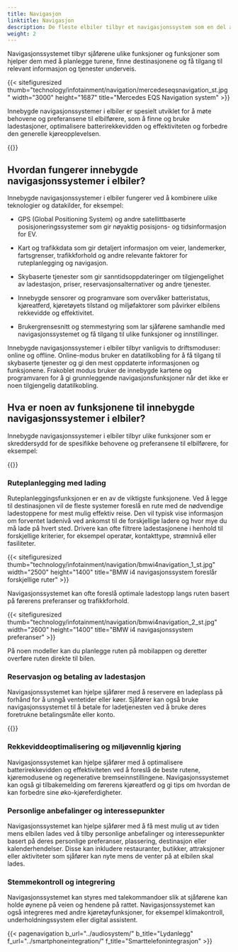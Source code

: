 ```yaml
---
title: Navigasjon
linktitle: Navigasjon
description: De fleste elbiler tilbyr et navigasjonssystem som en del av infotainmentsystemet.
weight: 2
---
```

<!-- markdownlint-disable MD033 -->

Navigasjonssystemet tilbyr sjåførene ulike funksjoner og funksjoner som hjelper dem med å planlegge turene, finne destinasjonene og få tilgang til relevant informasjon og tjenester underveis.

{{< sitefiguresized thumb="technology/infotainment/navigation/mercedeseqsnavigation_st.jpg" width="3000" height="1687" title="Mercedes EQS Navigation system" >}}

Innebygde navigasjonssystemer i elbiler er spesielt utviklet for å møte behovene og preferansene til elbilførere, som å finne og bruke ladestasjoner, optimalisere batterirekkevidden og effektiviteten og forbedre den generelle kjøreopplevelsen.

{{<evkxdisplayaddarticle />}}

## Hvordan fungerer innebygde navigasjonssystemer i elbiler?

Innebygde navigasjonssystemer i elbiler fungerer ved å kombinere ulike teknologier og datakilder, for eksempel:

- GPS (Global Positioning System) og andre satellittbaserte posisjoneringssystemer som gir nøyaktig posisjons- og tidsinformasjon for EV.

- Kart og trafikkdata som gir detaljert informasjon om veier, landemerker, fartsgrenser, trafikkforhold og andre relevante faktorer for ruteplanlegging og navigasjon.

- Skybaserte tjenester som gir sanntidsoppdateringer om tilgjengelighet av ladestasjon, priser, reservasjonsalternativer og andre tjenester.

- Innebygde sensorer og programvare som overvåker batteristatus, kjøreatferd, kjøretøyets tilstand og miljøfaktorer som påvirker elbilens rekkevidde og effektivitet.

- Brukergrensesnitt og stemmestyring som lar sjåførene samhandle med navigasjonssystemet og få tilgang til ulike funksjoner og innstillinger.

Innebygde navigasjonssystemer i elbiler tilbyr vanligvis to driftsmoduser: online og offline. Online-modus bruker en datatilkobling for å få tilgang til skybaserte tjenester og gi den mest oppdaterte informasjonen og funksjonene. Frakoblet modus bruker de innebygde kartene og programvaren for å gi grunnleggende navigasjonsfunksjoner når det ikke er noen tilgjengelig datatilkobling.

## Hva er noen av funksjonene til innebygde navigasjonssystemer i elbiler?

Innebygde navigasjonssystemer i elbiler tilbyr ulike funksjoner som er skreddersydd for de spesifikke behovene og preferansene til elbilførere, for eksempel:

{{<evkxdisplayaddarticle />}}

### Ruteplanlegging med lading

Ruteplanleggingsfunksjonen er en av de viktigste funksjonene. Ved å legge til destinasjonen vil de fleste systemer foreslå en rute med de nødvendige ladestoppene for mest mulig effektiv reise.
Den vil typisk vise informasjon om forventet ladenivå ved ankomst til de forskjellige ladere og hvor mye du må lade på hvert sted. Drivere kan ofte filtrere ladestasjonene i henhold til forskjellige kriterier, for eksempel operatør, kontakttype, strømnivå eller fasiliteter.

{{< sitefiguresized thumb="technology/infotainment/navigation/bmwi4navigation_1_st.jpg" width="2500" height="1400" title="BMW i4 navigasjonssystem foreslår forskjellige ruter" >}}

Navigasjonssystemet kan ofte foreslå optimale ladestopp langs ruten basert på førerens preferanser og trafikkforhold.

{{< sitefiguresized thumb="technology/infotainment/navigation/bmwi4navigation_2_st.jpg" width="2600" height="1400" title="BMW i4 navigasjonssystem preferanser" >}}

På noen modeller kan du planlegge ruten på mobilappen og deretter overføre ruten direkte til bilen.

### Reservasjon og betaling av ladestasjon

Navigasjonssystemet kan hjelpe sjåfører med å reservere en ladeplass på forhånd for å unngå ventetider eller køer. Sjåfører kan også bruke navigasjonssystemet til å betale for ladetjenesten ved å bruke deres foretrukne betalingsmåte eller konto.

{{<evkxdisplayaddarticle />}}

### Rekkeviddeoptimalisering og miljøvennlig kjøring

Navigasjonssystemet kan hjelpe sjåfører med å optimalisere batterirekkevidden og effektiviteten ved å foreslå de beste rutene, kjøremodusene og regenerative bremseinnstillingene. Navigasjonssystemet kan også gi tilbakemelding om førerens kjøreatferd og gi tips om hvordan de kan forbedre sine øko-kjøreferdigheter.

### Personlige anbefalinger og interessepunkter

Navigasjonssystemet kan hjelpe sjåfører med å få mest mulig ut av tiden mens elbilen lades ved å tilby personlige anbefalinger og interessepunkter basert på deres personlige preferanser, plassering, destinasjon eller kalenderhendelser. Disse kan inkludere restauranter, butikker, attraksjoner eller aktiviteter som sjåfører kan nyte mens de venter på at elbilen skal lades.

### Stemmekontroll og integrering

Navigasjonssystemet kan styres med talekommandoer slik at sjåførene kan holde øynene på veien og hendene på rattet. Navigasjonssystemet kan også integreres med andre kjøretøyfunksjoner, for eksempel klimakontroll, underholdningssystem eller digital assistent.

{{< pagenavigation b_url="../audiosystem/" b_title="Lydanlegg" f_url="../smartphoneintegration/" f_title="Smarttelefonintegrasjon" >}}